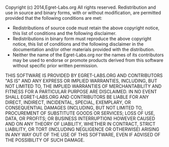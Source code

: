 Copyright (c) 2014,Egret-Labs.org
All rights reserved.
Redistribution and use in source and binary forms, with or without
modification, are permitted provided that the following conditions are met:

* Redistributions of source code must retain the above copyright
  notice, this list of conditions and the following disclaimer.
* Redistributions in binary form must reproduce the above copyright
  notice, this list of conditions and the following disclaimer in the
  documentation and/or other materials provided with the distribution.
* Neither the name of the Egret-Labs.org nor the
  names of its contributors may be used to endorse or promote products
  derived from this software without specific prior written permission.

THIS SOFTWARE IS PROVIDED BY EGRET-LABS.ORG AND CONTRIBUTORS "AS IS" AND ANY
EXPRESS OR IMPLIED WARRANTIES, INCLUDING, BUT NOT LIMITED TO, THE IMPLIED
WARRANTIES OF MERCHANTABILITY AND FITNESS FOR A PARTICULAR PURPOSE ARE
DISCLAIMED. IN NO EVENT SHALL EGRET-LABS.ORG AND CONTRIBUTORS BE LIABLE FOR ANY
DIRECT, INDIRECT, INCIDENTAL, SPECIAL, EXEMPLARY, OR CONSEQUENTIAL DAMAGES
(INCLUDING, BUT NOT LIMITED TO, PROCUREMENT OF SUBSTITUTE GOODS OR SERVICES;
LOSS OF USE, DATA, OR PROFITS; OR BUSINESS INTERRUPTION) HOWEVER CAUSED AND
ON ANY THEORY OF LIABILITY, WHETHER IN CONTRACT, STRICT LIABILITY, OR TORT
(INCLUDING NEGLIGENCE OR OTHERWISE) ARISING IN ANY WAY OUT OF THE USE OF THIS
SOFTWARE, EVEN IF ADVISED OF THE POSSIBILITY OF SUCH DAMAGE.

